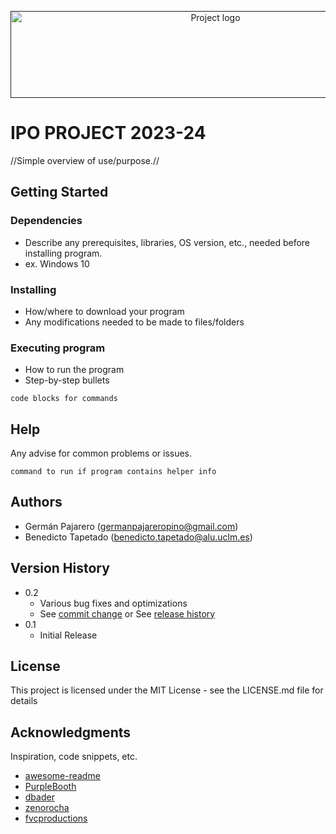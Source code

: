 <p align="center">
  <a href="" rel="noopener">
 <img width=640px height=139px src="https://www.uclm.es/images/logos//-/media/Files/C01-Centros/Ta-ccss/Logos/Logo_FFCCSSTTI_UCLM-background.ashx" alt="Project logo"></a>
</p>

# IPO PROJECT 2023-24

//Simple overview of use/purpose.//

## Getting Started

### Dependencies

* Describe any prerequisites, libraries, OS version, etc., needed before installing program.
* ex. Windows 10

### Installing

* How/where to download your program
* Any modifications needed to be made to files/folders

### Executing program

* How to run the program
* Step-by-step bullets
```
code blocks for commands
```

## Help

Any advise for common problems or issues.
```
command to run if program contains helper info
```

## Authors

* Germán Pajarero (germanpajareropino@gmail.com)
* Benedicto Tapetado (benedicto.tapetado@alu.uclm.es)

## Version History

* 0.2
    * Various bug fixes and optimizations
    * See [commit change]() or See [release history]()
* 0.1
    * Initial Release

## License

This project is licensed under the MIT License - see the LICENSE.md file for details

## Acknowledgments

Inspiration, code snippets, etc.
* [awesome-readme](https://github.com/matiassingers/awesome-readme)
* [PurpleBooth](https://gist.github.com/PurpleBooth/109311bb0361f32d87a2)
* [dbader](https://github.com/dbader/readme-template)
* [zenorocha](https://gist.github.com/zenorocha/4526327)
* [fvcproductions](https://gist.github.com/fvcproductions/1bfc2d4aecb01a834b46)
